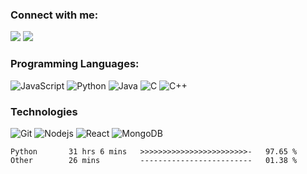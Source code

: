 <!--
**wyaaung/wyaaung** is a ✨ _special_ ✨ repository because its `README.md` (this file) appears on your GitHub profile.

Here are some ideas to get you started:

- 🔭 I’m currently working on ...
- 🌱 I’m currently learning ...
- 👯 I’m looking to collaborate on ...
- 🤔 I’m looking for help with ...
- 💬 Ask me about ...
- 📫 How to reach me: ...
- 😄 Pronouns: ...
- ⚡ Fun fact: ...
-->

### Connect with me:

<p align="start">
<a href="mailto:wya.aung@gmail.com"><img src="https://img.shields.io/badge/Email-5C5543?style=flat-square&logo=minutemailer&logoColor=white"/></a>
<a href="https://www.instagram.com/william_wyaaung/"><img src="https://img.shields.io/badge/Instagram-E4405F?style=flat-square&logo=instagram&logoColor=white"/></a>
</p>


### Programming Languages:

![JavaScript](https://img.shields.io/badge/JavaScript-F7DF1E?style=flat-square&logo=javascript&logoColor=black)
![Python](https://img.shields.io/badge/Python-14354C?style=flat-square&logo=python&logoColor=white)
![Java](https://img.shields.io/badge/-Java-333333?style=flat-square&logo=Java)
![C](https://img.shields.io/badge/C-A8B9CC?style=flat-square&logo=c&logoColor=white)
![C++](https://img.shields.io/badge/C++-00599C?style=flat-square&logo=cplusplus&logoColor=white)
<br/>

### Technologies ###

![Git](https://img.shields.io/badge/Git-F05032?style=flat-square&logo=git&logoColor=white)
![Nodejs](https://img.shields.io/badge/Node.js-43853D?style=flat-square&logo=nodedotjs&logoColor=white)
![React](https://img.shields.io/badge/React-20232A?style=flat-square&logo=react&logoColor=61DAFB)
![MongoDB](https://img.shields.io/badge/MongoDB-4EA94B?style=flat-square&logo=mongodb&logoColor=white)
<br/>

<!--START_SECTION:waka-->

```text
Python       31 hrs 6 mins   >>>>>>>>>>>>>>>>>>>>>>>>-   97.65 %
Other        26 mins         -------------------------   01.38 %
```

<!--END_SECTION:waka-->
